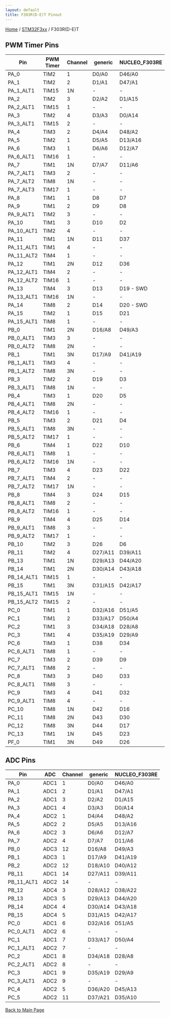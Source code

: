 ```yaml
---
layout: default
title: F303R(D-E)T Pinout
---
```


[Home](../../index.md) / [STM32F3xx](../index.md) / F303R(D-E)T

## PWM Timer Pins

| Pin | PWM Timer | Channel | generic | NUCLEO_F303RE |
| --- | --- | --- | --- | --- |
| PA_0 | TIM2 | 1 | D0/A0 | D46/A0 |
| PA_1 | TIM2 | 2 | D1/A1 | D47/A1 |
| PA_1_ALT1 | TIM15 | 1N | - | - |
| PA_2 | TIM2 | 3 | D2/A2 | D1/A15 |
| PA_2_ALT1 | TIM15 | 1 | - | - |
| PA_3 | TIM2 | 4 | D3/A3 | D0/A14 |
| PA_3_ALT1 | TIM15 | 2 | - | - |
| PA_4 | TIM3 | 2 | D4/A4 | D48/A2 |
| PA_5 | TIM2 | 1 | D5/A5 | D13/A16 |
| PA_6 | TIM3 | 1 | D6/A6 | D12/A7 |
| PA_6_ALT1 | TIM16 | 1 | - | - |
| PA_7 | TIM1 | 1N | D7/A7 | D11/A6 |
| PA_7_ALT1 | TIM3 | 2 | - | - |
| PA_7_ALT2 | TIM8 | 1N | - | - |
| PA_7_ALT3 | TIM17 | 1 | - | - |
| PA_8 | TIM1 | 1 | D8 | D7 |
| PA_9 | TIM1 | 2 | D9 | D8 |
| PA_9_ALT1 | TIM2 | 3 | - | - |
| PA_10 | TIM1 | 3 | D10 | D2 |
| PA_10_ALT1 | TIM2 | 4 | - | - |
| PA_11 | TIM1 | 1N | D11 | D37 |
| PA_11_ALT1 | TIM1 | 4 | - | - |
| PA_11_ALT2 | TIM4 | 1 | - | - |
| PA_12 | TIM1 | 2N | D12 | D36 |
| PA_12_ALT1 | TIM4 | 2 | - | - |
| PA_12_ALT2 | TIM16 | 1 | - | - |
| PA_13 | TIM4 | 3 | D13 | D19 - SWD |
| PA_13_ALT1 | TIM16 | 1N | - | - |
| PA_14 | TIM8 | 2 | D14 | D20 - SWD |
| PA_15 | TIM2 | 1 | D15 | D21 |
| PA_15_ALT1 | TIM8 | 1 | - | - |
| PB_0 | TIM1 | 2N | D16/A8 | D49/A3 |
| PB_0_ALT1 | TIM3 | 3 | - | - |
| PB_0_ALT2 | TIM8 | 2N | - | - |
| PB_1 | TIM1 | 3N | D17/A9 | D41/A19 |
| PB_1_ALT1 | TIM3 | 4 | - | - |
| PB_1_ALT2 | TIM8 | 3N | - | - |
| PB_3 | TIM2 | 2 | D19 | D3 |
| PB_3_ALT1 | TIM8 | 1N | - | - |
| PB_4 | TIM3 | 1 | D20 | D5 |
| PB_4_ALT1 | TIM8 | 2N | - | - |
| PB_4_ALT2 | TIM16 | 1 | - | - |
| PB_5 | TIM3 | 2 | D21 | D4 |
| PB_5_ALT1 | TIM8 | 3N | - | - |
| PB_5_ALT2 | TIM17 | 1 | - | - |
| PB_6 | TIM4 | 1 | D22 | D10 |
| PB_6_ALT1 | TIM8 | 1 | - | - |
| PB_6_ALT2 | TIM16 | 1N | - | - |
| PB_7 | TIM3 | 4 | D23 | D22 |
| PB_7_ALT1 | TIM4 | 2 | - | - |
| PB_7_ALT2 | TIM17 | 1N | - | - |
| PB_8 | TIM4 | 3 | D24 | D15 |
| PB_8_ALT1 | TIM8 | 2 | - | - |
| PB_8_ALT2 | TIM16 | 1 | - | - |
| PB_9 | TIM4 | 4 | D25 | D14 |
| PB_9_ALT1 | TIM8 | 3 | - | - |
| PB_9_ALT2 | TIM17 | 1 | - | - |
| PB_10 | TIM2 | 3 | D26 | D6 |
| PB_11 | TIM2 | 4 | D27/A11 | D39/A11 |
| PB_13 | TIM1 | 1N | D29/A13 | D44/A20 |
| PB_14 | TIM1 | 2N | D30/A14 | D43/A18 |
| PB_14_ALT1 | TIM15 | 1 | - | - |
| PB_15 | TIM1 | 3N | D31/A15 | D42/A17 |
| PB_15_ALT1 | TIM15 | 1N | - | - |
| PB_15_ALT2 | TIM15 | 2 | - | - |
| PC_0 | TIM1 | 1 | D32/A16 | D51/A5 |
| PC_1 | TIM1 | 2 | D33/A17 | D50/A4 |
| PC_2 | TIM1 | 3 | D34/A18 | D28/A8 |
| PC_3 | TIM1 | 4 | D35/A19 | D29/A9 |
| PC_6 | TIM3 | 1 | D38 | D34 |
| PC_6_ALT1 | TIM8 | 1 | - | - |
| PC_7 | TIM3 | 2 | D39 | D9 |
| PC_7_ALT1 | TIM8 | 2 | - | - |
| PC_8 | TIM3 | 3 | D40 | D33 |
| PC_8_ALT1 | TIM8 | 3 | - | - |
| PC_9 | TIM3 | 4 | D41 | D32 |
| PC_9_ALT1 | TIM8 | 4 | - | - |
| PC_10 | TIM8 | 1N | D42 | D16 |
| PC_11 | TIM8 | 2N | D43 | D30 |
| PC_12 | TIM8 | 3N | D44 | D17 |
| PC_13 | TIM1 | 1N | D45 | D23 |
| PF_0 | TIM1 | 3N | D49 | D26 |


## ADC Pins

| Pin | ADC | Channel | generic | NUCLEO_F303RE |
| --- | --- | --- | --- | --- |
| PA_0 | ADC1 | 1 | D0/A0 | D46/A0 |
| PA_1 | ADC1 | 2 | D1/A1 | D47/A1 |
| PA_2 | ADC1 | 3 | D2/A2 | D1/A15 |
| PA_3 | ADC1 | 4 | D3/A3 | D0/A14 |
| PA_4 | ADC2 | 1 | D4/A4 | D48/A2 |
| PA_5 | ADC2 | 2 | D5/A5 | D13/A16 |
| PA_6 | ADC2 | 3 | D6/A6 | D12/A7 |
| PA_7 | ADC2 | 4 | D7/A7 | D11/A6 |
| PB_0 | ADC3 | 12 | D16/A8 | D49/A3 |
| PB_1 | ADC3 | 1 | D17/A9 | D41/A19 |
| PB_2 | ADC2 | 12 | D18/A10 | D40/A12 |
| PB_11 | ADC1 | 14 | D27/A11 | D39/A11 |
| PB_11_ALT1 | ADC2 | 14 | - | - |
| PB_12 | ADC4 | 3 | D28/A12 | D38/A22 |
| PB_13 | ADC3 | 5 | D29/A13 | D44/A20 |
| PB_14 | ADC4 | 4 | D30/A14 | D43/A18 |
| PB_15 | ADC4 | 5 | D31/A15 | D42/A17 |
| PC_0 | ADC1 | 6 | D32/A16 | D51/A5 |
| PC_0_ALT1 | ADC2 | 6 | - | - |
| PC_1 | ADC1 | 7 | D33/A17 | D50/A4 |
| PC_1_ALT1 | ADC2 | 7 | - | - |
| PC_2 | ADC1 | 8 | D34/A18 | D28/A8 |
| PC_2_ALT1 | ADC2 | 8 | - | - |
| PC_3 | ADC1 | 9 | D35/A19 | D29/A9 |
| PC_3_ALT1 | ADC2 | 9 | - | - |
| PC_4 | ADC2 | 5 | D36/A20 | D45/A13 |
| PC_5 | ADC2 | 11 | D37/A21 | D35/A10 |


[Back to Main Page](../../index.md)